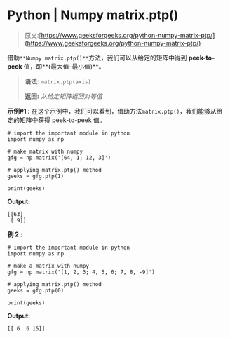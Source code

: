# Python | Numpy matrix.ptp()

> 原文:[https://www.geeksforgeeks.org/python-numpy-matrix-ptp/](https://www.geeksforgeeks.org/python-numpy-matrix-ptp/)

借助`**Numpy matrix.ptp()**`方法，我们可以从给定的矩阵中得到 **peek-to-peek** 值，即**(最大值-最小值)**。

> **语法:** `matrix.ptp(axis)`
> 
> **返回:** *从给定矩阵返回对等值*

**示例#1 :**
在这个示例中，我们可以看到，借助方法`matrix.ptp()`，我们能够从给定的矩阵中获得 peek-to-peek 值。

```
# import the important module in python
import numpy as np

# make matrix with numpy
gfg = np.matrix('[64, 1; 12, 3]')

# applying matrix.ptp() method
geeks = gfg.ptp(1)

print(geeks)
```

**Output:**

```
[[63]
 [ 9]]

```

**例 2 :**

```
# import the important module in python
import numpy as np

# make a matrix with numpy
gfg = np.matrix('[1, 2, 3; 4, 5, 6; 7, 8, -9]')

# applying matrix.ptp() method
geeks = gfg.ptp(0)

print(geeks)
```

**Output:**

```
[[ 6  6 15]]

```